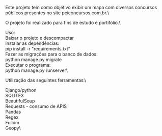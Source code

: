 Este projeto tem como objetivo exibir um mapa com diversos concursos públicos presentes no site pciconcursos.com.br.\

O projeto foi realizado para fins de estudo e portifólio.\

Uso:\
Baixar o projeto e descompactar\
Instalar as dependências:\
    pip install -r "requirements.txt"\
Fazer as migrações para o banco de dados:\
    python manage.py migrate\
Executar o programa: \
    python manage.py runserver\

Utilização das seguintes ferramentas:\

Django/python\
SQLITE3\
BeautifulSoup\
Requests - consumo de APIS\
Pandas\
Regex\
Folium\
Geopy\
